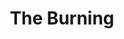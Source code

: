 ---
title: 'The Burning'
taxonomy:
    category:
        - episode
episode: 16
pc: 916
written: Jennifer Crittenden
directed: Andy Ackerman
aired: March 19, 1998
imdb:
wiki: 'https://en.wikipedia.org/wiki/The_Burning_(Seinfeld)'
---